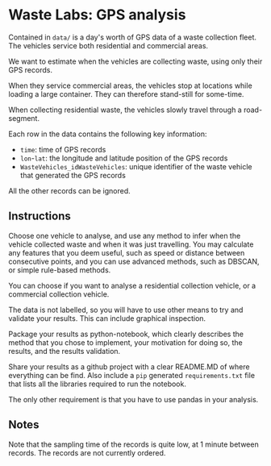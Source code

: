 # Waste Labs: GPS analysis

Contained in `data/` is a day's worth of GPS data of a waste collection fleet. The vehicles service both residential and commercial areas.

We want to estimate when the vehicles are collecting waste, using only their GPS records.

When they service commercial areas, the vehicles stop at locations while loading a large container. They can therefore stand-still for some-time.

When collecting residential waste, the vehicles slowly travel through a road-segment.

Each row in the data contains the following key information:

* `time`: time of GPS records
* `lon`-`lat`: the longitude and latitude position of the GPS records
* `WasteVehicles_idWasteVehicles`: unique identifier of the waste vehicle that generated the GPS records

All the other records can be ignored.

## Instructions

Choose one vehicle to analyse, and use any method to infer when the vehicle collected waste and when it was just travelling. You may calculate any features that you deem useful, such as speed or distance between consecutive points, and you can use advanced methods, such as DBSCAN, or simple rule-based methods.

You can choose if you want to analyse a residential collection vehicle, or a commercial collection vehicle.

The data is not labelled, so you will have to use other means to try and validate your results. This can include graphical inspection.

Package your results as python-notebook, which clearly describes the method that you chose to implement, your motivation for doing so, the results, and the results validation.

Share your results as a github project with a clear README.MD of where everything can be find. Also include a `pip` generated `requirements.txt` file that lists all the libraries required to run the notebook.

The only other requirement is that you have to use pandas in your analysis.

## Notes

Note that the sampling time of the records is quite low, at 1 minute between records. The records are not currently ordered.
